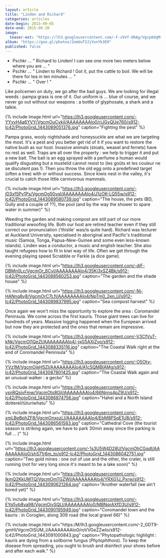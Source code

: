 ```yaml
---
layout: article
title: "Linden and Richard"
categories: articles
date-begin: 2015-09-05
date-end: 2015-09-20
image: 
  teaser-ext: "https://lh3.googleusercontent.com/-F-ckVf-6RAg/Vgcp0dqMvNI/AAAAAAAAIq4/Sr4uPB-gj7Y/s912-Ic42/IMG_6942.JPG"
album: "https://goo.gl/photos/2omUuT3JjVxnYk3E9"
published: false
---
```


- Pschkr ... " Richard to Linden! I can see one more two meters below where you are ... "
- Pschkr ... " Linden to Richard ! Got it, put the cattle to boil. We will be there for tea in ten minutes ... "
- Pschkr ... " Over ! "

Like policemen on duty, we go after the bad guys. We are looking for illegal weeds : pampa grass is one of it. Our uniform is ... blue of course, and we never go out without our weapons : a bottle of glyphosate, a shark and a talkie.

{% include image.html url="https://lh3.googleusercontent.com/-YYyyH4a6YVY/VgcmOuCvkjI/AAAAAAAAIo0/riJGyQUe760/s912-Ic42/PhotoGrid_1443089051376.jpg" caption="Fighting the pest" %}

Pampa grass, wooly nightshade and honeysuckle are what we are targeting the most. It's a pest and you better get rid of it if you want to restore the native bush as our host. Invasive animals (stoats, weasel and ferrets) have no rest as well. Traps are all over the property : we help to trigger it and put a new bait. The bait is an egg sprayed with a perfume a human would qualify disgusting but a mustelid cannot resist to (les goûts et les couleur ne se discutent pas !). Then you throw the old egg onto a predefined target (often a tree) with or without success. Since kiwis nest in the valley, it's crucial to catch those little carnivorous mammals.

{% include image.html url="https://lh3.googleusercontent.com/-jD3xf5Pv1Ps/VgcmOg50vqI/AAAAAAAAIo4/J1zOK-LQ55w/s912-Ic42/PhotoGrid_1443089580739.jpg" caption="The house, the pets (BD, Gully and a couple of ??), the pool (and by the way the shower to spare water in summer)" %}

Weeding the garden and making compost are still part of our more traditional wwoofing life. Both our host are retired teacher even if they still correct our pronunciation ('thistle' was/is quite hard). Richard was lecturer at Auckland University, specialised in aboriginal and Pacific's traditional music (Samoa, Tonga, Papua-New-Guinee and some even less-known islands). Linden was a conductor, a music and english teacher. She also taught refugees how to fit in kiwi way of life. Often we get through the evening playing speed Scrabble or Farkle (a dice game).

{% include image.html url="https://lh3.googleusercontent.com/-djF-DBMn0Lc/VgcmOr_6CyI/AAAAAAAAIo4/35Ki3xSZ4Bk/s912-Ic42/PhotoGrid_1443088560253.jpg" caption="The garden and the shade house" %}

{% include image.html url="https://lh3.googleusercontent.com/-Nj-HANnq8y8/VgcmOrC7LfI/AAAAAAAAIo4/NpTm0_2en_U/s912-Ic42/PhotoGrid_1443089837995.jpg" caption="Sea compost harvest" %}

Once again we won't miss the opportunity to explore the area : Coromandel Peninsula. We come across the first kauris. Those giant trees can live for hundreds of years. Massive logging happened when the European arrived but now they are protected and the ones that remain are impressive.

{% include image.html url="https://lh3.googleusercontent.com/-V3CfVuT-kNk/VgcmOl1QeZI/AAAAAAAAIo4/-jxG5AXiZyo/s912-Ic42/PhotoGrid_1443088335116.jpg" caption="The Coastal Walk right at the end of Coromandel Peninsula" %}

{% include image.html url="https://lh3.googleusercontent.com/-O5Oty-YVz1M/VgcmOieH5ZI/AAAAAAAAIo4/A1cSQMBlAMg/s912-Ic42/PhotoGrid_1443087801425.jpg" caption="The Coastal Walk again and an unusual walker : a gecko" %}

{% include image.html url="https://lh3.googleusercontent.com/-vsnRQsjvFmw/VgcmOts8GjI/AAAAAAAAIo4/66Nnns4pZ9U/s912-Ic42/PhotoGrid_1443086874756.jpg" caption="Hahei and a North Island dotterel/tūturiwhatu" %}

{% include image.html url="https://lh3.googleusercontent.com/-xmLBeBphZF8/VgcmOnxozLI/AAAAAAAAIo4/EbM8PSqE1U8/s912-Ic42/PhotoGrid_1443086561583.jpg" caption="Cathedral Cove (the tourist season is striking again, we have to park 30min away since the parking is full ... )" %}

{% include image.html url="https://lh3.googleusercontent.com/-1s3U5W4D28U/VgcmOhCGqdI/AAAAAAAAIo0/shS71r6m_to/s912-Ic42/PhotoGrid_1443086042751.jpg" caption="Two gold mines : one out of use and the other, the crater, is still running (not for very long since it's meant to be a lake soon)" %}

{% include image.html url="https://lh3.googleusercontent.com/-IkmQ2KkUMTQ/VgcmOmTGZWI/AAAAAAAAIo4/YRXG1J_Pxrw/s912-Ic42/PhotoGrid_1443090621264.jpg" caption="Another waterfall (we ain't bored yet)" %}

{% include image.html url="https://lh3.googleusercontent.com/-EYq5yb8ya98/VgcmOivSQLI/AAAAAAAAIo0/MBNqrAXfD3U/s912-Ic42/PhotoGrid_1443090195949.jpg" caption="Coromandel town and the kauris : in Coroglen, along 309 road (the local gravel 66)" %}

{% include image.html url="https:/M/lh3.googleusercontent.com/-2_GDT9-gmHI/VgcmOlSUM_I/AAAAAAAAIo0/roVVGeZZwIo/s912-Ic42/PhotoGrid_1443091000843.jpg" caption="Phytopathologic highlight : kauris are dying from a soilborne fungus (<i>Phytophthora</i>). To keep the disease from spreading, you ought to brush and disinfect your shoes before and after each walk." %}







